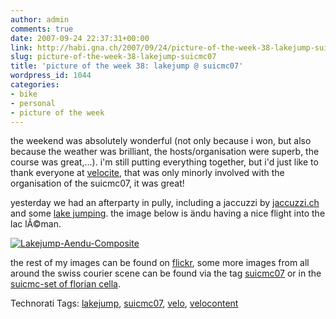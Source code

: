 ```yaml
---
author: admin
comments: true
date: 2007-09-24 22:37:31+00:00
link: http://habi.gna.ch/2007/09/24/picture-of-the-week-38-lakejump-suicmc07/
slug: picture-of-the-week-38-lakejump-suicmc07
title: 'picture of the week 38: lakejump @ suicmc07'
wordpress_id: 1044
categories:
- bike
- personal
- picture of the week
---
```


the weekend was absolutely wonderful (not only because i won, but also because the weather was brilliant, the hosts/organisation were superb, the course was great,...). i'm still putting everything together, but i'd just like to thank everyone at [velocite](http://velocite.ch/), that was only minorly involved with the organisation of the suicmc07, it was great!

yesterday we had an afterparty in pully, including a jaccuzzi by [jaccuzzi.ch](http://jaccuzzi.ch/) and some [lake jumping](http://www.google.com/search?client=safari&rls=en&q=lakejump&ie=UTF-8&oe=UTF-8).
the image below is ändu having a nice flight into the lac lÃ©man.


[![Lakejump-Aendu-Composite](http://habi.gna.ch/wp-content/uploads/2007/09/lakejump-aendu-composite-tm.jpg)](http://habi.gna.ch/wp-content/uploads/2007/09/lakejump-aendu-composite.jpg)



the rest of my images can be found on [flickr](http://www.flickr.com/photos/habi/sets/72157602147496819/), some more images from all around the swiss courier scene can be found via the tag [suicmc07](http://www.flickr.com/photos/tags/suicmc07) or in the [suicmc-set of florian cella](http://www.flickr.com/photos/floriancella/sets/72157602123357170/).


Technorati Tags: [lakejump](http://www.technorati.com/tag/lakejump), [suicmc07](http://www.technorati.com/tag/suicmc07), [velo](http://www.technorati.com/tag/velo), [velocontent](http://www.technorati.com/tag/velocontent)
